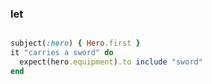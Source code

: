 ### let


```ruby

subject(:hero) { Hero.first }
it "carries a sword" do
  expect(hero.equipment).to include "sword"
end

```
